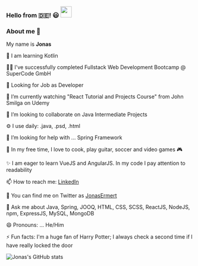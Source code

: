 ### Hello from :de:! :smiley: <img src="https://user-images.githubusercontent.com/39513876/112366216-8cfe7400-8cfe-11eb-8116-7d3dbae20e97.gif" width="30"/>

### About me 👋
My name is <b>Jonas</b>

🌱 I am learning Kotlin

:man_teacher:  I've successfully completed Fullstack Web Development Bootcamp @ SuperCode GmbH

📡 Looking for Job as Developer

🔭 I’m currently watching "React Tutorial and Projects Course" from John Smilga on Udemy

👯 I’m looking to collaborate on Java Intermediate Projects

⚙️ I use daily: .java, .psd, .html

🤔 I’m looking for help with ... Spring Framework

:calendar: In my free time, I love to cook, play guitar, soccer and video games 🎮 

✨ I am eager to learn VueJS and AngularJS. In my code I pay attention to readability

📫 How to reach me: [LinkedIn](https://www.linkedin.com/in/jonasermert/)

🐤 You can find me on Twitter as [JonasErmert](https://twitter.com/JonasErmert)

💬 Ask me about Java, Spring, JOOQ, HTML, CSS, SCSS, ReactJS, NodeJS, npm, ExpressJS, MySQL, MongoDB

😄 Pronouns: ... He/Him

⚡️ Fun facts: I'm a huge fan of Harry Potter; I always check a second time if I have really locked the door






![Jonas's GitHub stats](https://github-readme-stats.vercel.app/api?username=jonasermert&show_icons=true&theme=onedark)







<!--
**jonasermert/jonasermert** is a ✨ _special_ ✨ repository because its `README.md` (this file) appears on your GitHub profile.

Here are some ideas to get you started:

- 🔭 I’m currently working on ...
- 🌱 I’m currently learning ...
- 👯 I’m looking to collaborate on ...
- 🤔 I’m looking for help with ...
- 💬 Ask me about ...
- 📫 How to reach me: ...
- 😄 Pronouns: ...
- ⚡ Fun fact: ...
-->
